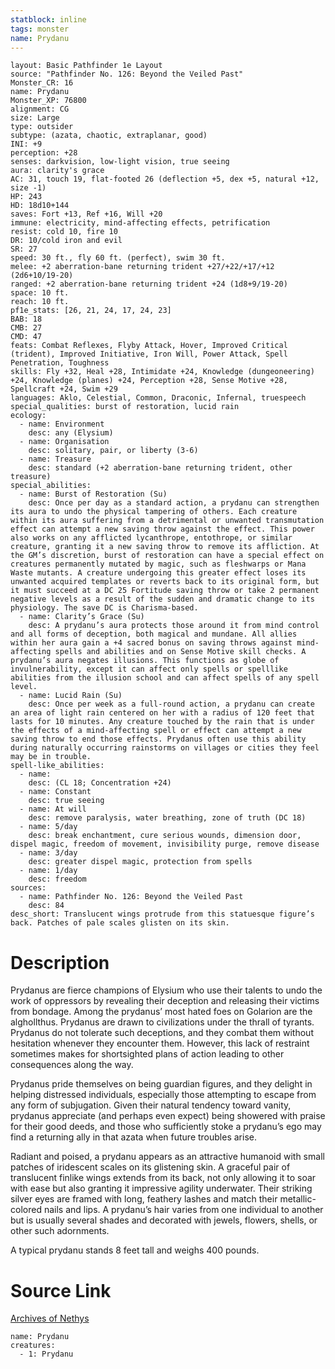 ```yaml
---
statblock: inline
tags: monster
name: Prydanu
---
```

```statblock
layout: Basic Pathfinder 1e Layout
source: "Pathfinder No. 126: Beyond the Veiled Past"
Monster_CR: 16
name: Prydanu
Monster_XP: 76800
alignment: CG
size: Large
type: outsider
subtype: (azata, chaotic, extraplanar, good)
INI: +9
perception: +28
senses: darkvision, low-light vision, true seeing
aura: clarity's grace
AC: 31, touch 19, flat-footed 26 (deflection +5, dex +5, natural +12, size -1)
HP: 243
HD: 18d10+144
saves: Fort +13, Ref +16, Will +20
immune: electricity, mind-affecting effects, petrification
resist: cold 10, fire 10
DR: 10/cold iron and evil
SR: 27
speed: 30 ft., fly 60 ft. (perfect), swim 30 ft.
melee: +2 aberration-bane returning trident +27/+22/+17/+12 (2d6+10/19-20)
ranged: +2 aberration-bane returning trident +24 (1d8+9/19-20)
space: 10 ft.
reach: 10 ft.
pf1e_stats: [26, 21, 24, 17, 24, 23]
BAB: 18
CMB: 27
CMD: 47
feats: Combat Reflexes, Flyby Attack, Hover, Improved Critical (trident), Improved Initiative, Iron Will, Power Attack, Spell Penetration, Toughness
skills: Fly +32, Heal +28, Intimidate +24, Knowledge (dungeoneering) +24, Knowledge (planes) +24, Perception +28, Sense Motive +28, Spellcraft +24, Swim +29
languages: Aklo, Celestial, Common, Draconic, Infernal, truespeech
special_qualities: burst of restoration, lucid rain
ecology:
  - name: Environment
    desc: any (Elysium)
  - name: Organisation
    desc: solitary, pair, or liberty (3-6)
  - name: Treasure
    desc: standard (+2 aberration-bane returning trident, other treasure)
special_abilities:
  - name: Burst of Restoration (Su)
    desc: Once per day as a standard action, a prydanu can strengthen its aura to undo the physical tampering of others. Each creature within its aura suffering from a detrimental or unwanted transmutation effect can attempt a new saving throw against the effect. This power also works on any afflicted lycanthrope, entothrope, or similar creature, granting it a new saving throw to remove its affliction. At the GM’s discretion, burst of restoration can have a special effect on creatures permanently mutated by magic, such as fleshwarps or Mana Waste mutants. A creature undergoing this greater effect loses its unwanted acquired templates or reverts back to its original form, but it must succeed at a DC 25 Fortitude saving throw or take 2 permanent negative levels as a result of the sudden and dramatic change to its physiology. The save DC is Charisma-based.
  - name: Clarity’s Grace (Su)
    desc: A prydanu’s aura protects those around it from mind control and all forms of deception, both magical and mundane. All allies within her aura gain a +4 sacred bonus on saving throws against mind-affecting spells and abilities and on Sense Motive skill checks. A prydanu’s aura negates illusions. This functions as globe of invulnerability, except it can affect only spells or spelllike abilities from the illusion school and can affect spells of any spell level.
  - name: Lucid Rain (Su)
    desc: Once per week as a full-round action, a prydanu can create an area of light rain centered on her with a radius of 120 feet that lasts for 10 minutes. Any creature touched by the rain that is under the effects of a mind-affecting spell or effect can attempt a new saving throw to end those effects. Prydanus often use this ability during naturally occurring rainstorms on villages or cities they feel may be in trouble.
spell-like_abilities:
  - name:
    desc: (CL 18; Concentration +24)
  - name: Constant
    desc: true seeing
  - name: At will
    desc: remove paralysis, water breathing, zone of truth (DC 18)
  - name: 5/day
    desc: break enchantment, cure serious wounds, dimension door, dispel magic, freedom of movement, invisibility purge, remove disease
  - name: 3/day
    desc: greater dispel magic, protection from spells
  - name: 1/day
    desc: freedom
sources:
  - name: Pathfinder No. 126: Beyond the Veiled Past
    desc: 84
desc_short: Translucent wings protrude from this statuesque figure’s back. Patches of pale scales glisten on its skin.
```
# Description
Prydanus are fierce champions of Elysium who use their talents to undo the work of oppressors by revealing their deception and releasing their victims from bondage. Among the prydanus’ most hated foes on Golarion are the alghollthus. Prydanus are drawn to civilizations under the thrall of tyrants. Prydanus do not tolerate such deceptions, and they combat them without hesitation whenever they encounter them. However, this lack of restraint sometimes makes for shortsighted plans of action leading to other consequences along the way.

 Prydanus pride themselves on being guardian figures, and they delight in helping distressed individuals, especially those attempting to escape from any form of subjugation. Given their natural tendency toward vanity, prydanus appreciate (and perhaps even expect) being showered with praise for their good deeds, and those who sufficiently stoke a prydanu’s ego may find a returning ally in that azata when future troubles arise.

 Radiant and poised, a prydanu appears as an attractive humanoid with small patches of iridescent scales on its glistening skin. A graceful pair of translucent finlike wings extends from its back, not only allowing it to soar with ease but also granting it impressive agility underwater. Their striking silver eyes are framed with long, feathery lashes and match their metallic-colored nails and lips. A prydanu’s hair varies from one individual to another but is usually several shades and decorated with jewels, flowers, shells, or other such adornments.

 A typical prydanu stands 8 feet tall and weighs 400 pounds.
# Source Link
[Archives of Nethys](https://aonprd.com/MonsterDisplay.aspx?ItemName=Prydanu)
```encounter-table
name: Prydanu
creatures:
  - 1: Prydanu
```
